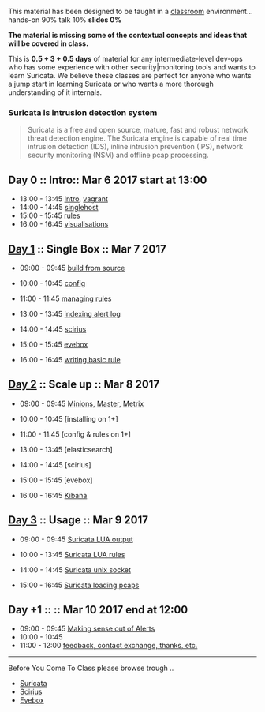 
This material has been designed to be taught in a [classroom](https://ccdcoe.org/cyber-defence-monitoring-course-suite-module-1-0.html) environment... hands-on 90% talk 10% **slides 0%**

**The material is missing some of the contextual concepts and ideas that will be covered in class.**

This is **0.5 + 3 + 0.5 days** of material for any intermediate-level dev-ops who has some experience with other security|monitoring tools and wants to learn Suricata. We believe these classes are perfect for anyone who wants a jump start in learning Suricata or who wants a more thorough understanding of it internals.

### Suricata is intrusion detection system

> Suricata is a free and open source, mature, fast and robust network threat detection engine. The Suricata engine is capable of real time intrusion detection (IDS), inline intrusion prevention (IPS), network security monitoring (NSM) and offline pcap processing.

## Day 0 :: Intro:: Mar 6 2017 start at 13:00

 * 13:00 - 13:45 [Intro](/common/day_intro.md), [vagrant](/common/vagrant_intro.md)
 * 14:00 - 14:45 [singlehost](/Suricata/vagrant/singlehost/README.md)
 * 15:00 - 15:45 [rules](/Suricata/suricata/rules.intro.md)
 * 16:00 - 16:45 [visual](/Suricata/scirius/README.md)[isations](/Suricata/evebox/README.md)

## [Day 1](/Suricata/classroom/day_1/README.md) :: Single Box :: Mar 7 2017

 * 09:00 - 09:45 [build from source](/Suricata/suricata/build.md)
 * 10:00 - 10:45 [config](/Suricata/suricata/config.md)
 * 11:00 - 11:45 [managing rules](/Suricata/suricata/rules.md)


 * 13:00 - 13:45 [indexing alert log](/Suricata/suricata/rsyslog.md)
 * 14:00 - 14:45 [scirius](/Suricata/scirius/README.md)
 * 15:00 - 15:45 [evebox](/Suricata/evebox/README.md)
 * 16:00 - 16:45 [writing basic rule](/Suricata/suricata/writing.first.rule.md)


## [Day 2](/Suricata/classroom/day_2/README.md) :: Scale up :: Mar 8 2017

* 09:00 - 09:45 [Minions](/common/SetUpMinions.md), [Master](/common/SetUpMaster.md), [Metrix](/TICK/Telegraf/README.md)
* 10:00 - 10:45 [installing on 1+]
* 11:00 - 11:45 [config & rules on 1+]


* 13:00 - 13:45 [elasticsearch]
* 14:00 - 14:45 [scirius]
* 15:00 - 15:45 [evebox]
* 16:00 - 16:45 [Kibana](/common/kibana.md)


## [Day 3](/Suricata/classroom/day_3/README.md) :: Usage :: Mar 9 2017

* 09:00 - 09:45 [Suricata LUA output](/Suricata/suricata/stats2influxdb.md)
* 10:00 - 13:45 [Suricata LUA rules](/Suricata/suricata/rules.lua.md)



* 14:00 - 14:45 [Suricata unix socket](/Suricata/suricata/unixsocket.md)
* 15:00 - 16:45 [Suricata loading pcaps](/Suricata/suricata/LoadPcaps.md)


## Day +1 :: :: Mar 10 2017 end at 12:00

* 09:00 - 09:45 [Making sense out of Alerts](/common/kibana.md)
* 10:00 - 10:45 []()
* 11:00 - 12:00 [feedback, contact exchange, thanks, etc.](/common/Closing.md)


----

Before You Come To Class please browse trough ..

* [Suricata](/Suricata/suricata/README.md)
* [Scirius](/Suricata/scirius/README.md)
* [Evebox](/Suricata/evebox/README.md)
